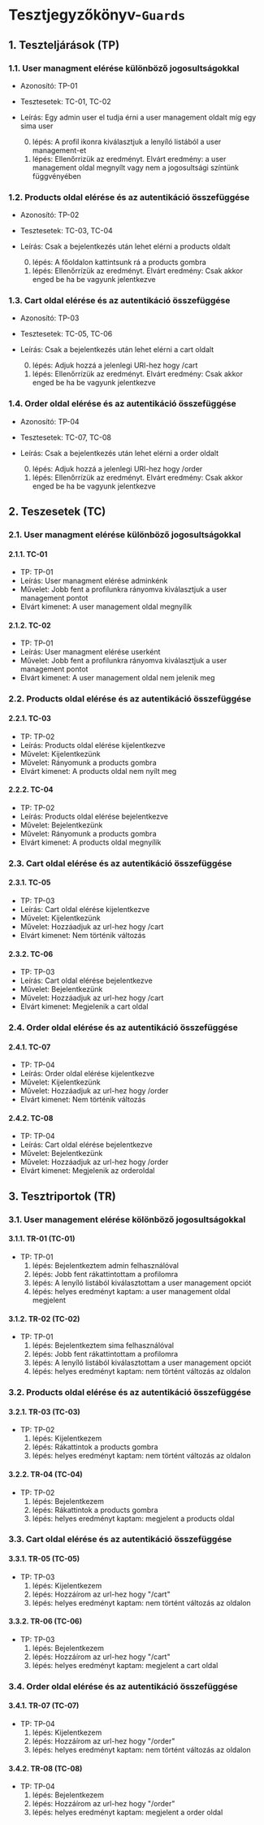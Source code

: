 # Tesztjegyzőkönyv-`Guards`

## 1. Teszteljárások (TP)

### 1.1. User managment elérése különböző jogosultságokkal 
- Azonosító: TP-01
- Tesztesetek: TC-01, TC-02
- Leírás: Egy admin user el tudja érni a user management oldalt míg egy sima user

    0. lépés: A profil ikonra kiválasztjuk a lenyíló listából a user management-et
    1. lépés: Ellenőrrizük az eredményt. Elvárt eredmény: a user management oldal megnyílt vagy nem a jogosultsági színtünk függvényében


### 1.2. Products oldal elérése és az autentikáció összefüggése
- Azonosító: TP-02
- Tesztesetek: TC-03, TC-04
- Leírás: Csak a bejelentkezés után lehet elérni a products oldalt
    
    0. lépés: A főoldalon kattintsunk rá a products gombra
    1. lépés: Ellenőrrízük az eredményt. Elvárt eredmény: Csak akkor enged be ha be vagyunk jelentkezve

### 1.3. Cart oldal elérése és az autentikáció összefüggése
- Azonosító: TP-03
- Tesztesetek: TC-05, TC-06
- Leírás: Csak a bejelentkezés után lehet elérni a cart oldalt

    0. lépés: Adjuk hozzá a jelenlegi URl-hez hogy /cart
    1. lépés: Ellenőrrízük az eredményt. Elvárt eredmény: Csak akkor enged be ha be vagyunk jelentkezve

### 1.4. Order oldal elérése és az autentikáció összefüggése
- Azonosító: TP-04
- Tesztesetek: TC-07, TC-08
- Leírás: Csak a bejelentkezés után lehet elérni a order oldalt

    0. lépés: Adjuk hozzá a jelenlegi URl-hez hogy /order
    1. lépés: Ellenőrrízük az eredményt. Elvárt eredmény: Csak akkor enged be ha be vagyunk jelentkezve

## 2. Teszesetek (TC)

### 2.1. User managment elérése különböző jogosultságokkal

#### 2.1.1. TC-01
- TP: TP-01
- Leírás: User managment elérése adminkénk
- Művelet: Jobb fent a profilunkra rányomva kiválasztjuk a user management pontot
- Elvárt kimenet: A user management oldal megnyílik

#### 2.1.2. TC-02
- TP: TP-01
- Leírás: User managment elérése userként
- Művelet: Jobb fent a profilunkra rányomva kiválasztjuk a user management pontot
- Elvárt kimenet: A user management oldal nem jelenik meg

### 2.2. Products oldal elérése és az autentikáció összefüggése

#### 2.2.1. TC-03
- TP: TP-02
- Leírás: Products oldal elérése kijelentkezve
- Művelet: Kijelentkezünk
- Művelet: Rányomunk a products gombra
- Elvárt kimenet: A products oldal nem nyílt meg

#### 2.2.2. TC-04
- TP: TP-02
- Leírás: Products oldal elérése bejelentkezve
- Művelet: Bejelentkezünk 
- Művelet: Rányomunk a products gombra
- Elvárt kimenet: A products oldal megnyílik

### 2.3. Cart oldal elérése és az autentikáció összefüggése

#### 2.3.1. TC-05
- TP: TP-03
- Leírás: Cart oldal elérése kijelentkezve
- Művelet: Kijelentkezünk 
- Művelet: Hozzáadjuk az url-hez hogy /cart
- Elvárt kimenet: Nem történik változás

#### 2.3.2. TC-06
- TP: TP-03
- Leírás: Cart oldal elérése bejelentkezve
- Művelet: Bejelentkezünk 
- Művelet: Hozzáadjuk az url-hez hogy /cart
- Elvárt kimenet: Megjelenik a cart oldal

### 2.4. Order oldal elérése és az autentikáció összefüggése

#### 2.4.1. TC-07
- TP: TP-04
- Leírás: Order oldal elérése kijelentkezve
- Művelet: Kijelentkezünk 
- Művelet: Hozzáadjuk az url-hez hogy /order
- Elvárt kimenet: Nem történik változás

#### 2.4.2. TC-08
- TP: TP-04
- Leírás: Cart oldal elérése bejelentkezve
- Művelet: Bejelentkezünk 
- Művelet: Hozzáadjuk az url-hez hogy /order
- Elvárt kimenet: Megjelenik az orderoldal

## 3. Tesztriportok (TR)

### 3.1. User management elérése kölönböző jogosultságokkal

#### 3.1.1. TR-01 (TC-01)
- TP: TP-01
    1. lépés: Bejelentkeztem admin felhasználóval
    2. lépés: Jobb fent rákattintottam a profilomra
    3. lépés: A lenyíló listából kiválasztottam a user management opciót
    4. lépés: helyes eredményt kaptam: a user management oldal megjelent

#### 3.1.2. TR-02 (TC-02)
- TP: TP-01
    1. lépés: Bejelentkeztem sima felhasználóval
    2. lépés: Jobb fent rákattintottam a profilomra
    3. lépés: A lenyíló listából kiválasztottam a user management opciót
    4. lépés: helyes eredményt kaptam: nem történt változás az oldalon

### 3.2. Products oldal elérése és az autentikáció összefüggése

#### 3.2.1. TR-03 (TC-03)
- TP: TP-02
    1. lépés: Kijelentkezem
    2. lépés: Rákattintok a products gombra
    3. lépés: helyes eredményt kaptam: nem történt változás az oldalon

#### 3.2.2. TR-04 (TC-04)
- TP: TP-02
    1. lépés: Bejelentkezem
    2. lépés: Rákattintok a products gombra
    3. lépés: helyes eredményt kaptam: megjelent a products oldal

### 3.3. Cart oldal elérése és az autentikáció összefüggése

#### 3.3.1. TR-05 (TC-05)
- TP: TP-03
    1. lépés: Kijelentkezem
    2. lépés: Hozzáírom az url-hez hogy "/cart"
    3. lépés: helyes eredményt kaptam: nem történt változás az oldalon

#### 3.3.2. TR-06 (TC-06)
- TP: TP-03
    1. lépés: Bejelentkezem
    2. lépés: Hozzáírom az url-hez hogy "/cart"
    3. lépés: helyes eredményt kaptam: megjelent a cart oldal

### 3.4. Order oldal elérése és az autentikáció összefüggése

#### 3.4.1. TR-07 (TC-07)
- TP: TP-04
    1. lépés: Kijelentkezem
    2. lépés: Hozzáírom az url-hez hogy "/order"
    3. lépés: helyes eredményt kaptam: nem történt változás az oldalon

#### 3.4.2. TR-08 (TC-08)
- TP: TP-04
    1. lépés: Bejelentkezem
    2. lépés: Hozzáírom az url-hez hogy "/order"
    3. lépés: helyes eredményt kaptam: megjelent a order oldal


